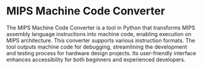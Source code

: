 # MIPS Machine Code Converter
The MIPS Machine Code Converter is a tool in Python that transforms MIPS assembly language instructions into machine code, enabling execution on MIPS architecture. This converter supports various instruction formats. The tool outputs machine code for debugging, streamlining the development and testing process for hardware design projects. Its user-friendly interface enhances accessibility for both beginners and experienced developers.
